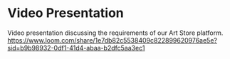 # Video Presentation
Video presentation discussing the requirements of our Art Store platform.
https://www.loom.com/share/1e7db82c5538409c822899620976ae5e?sid=b9b98932-0df1-41d4-abaa-b2dfc5aa3ec1
